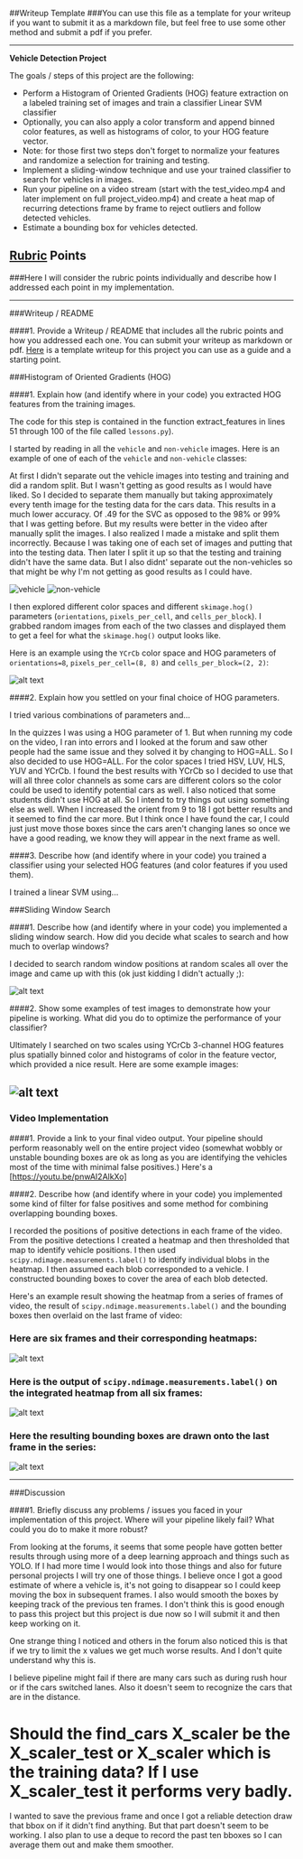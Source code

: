 ##Writeup Template
###You can use this file as a template for your writeup if you want to submit it as a markdown file, but feel free to use some other method and submit a pdf if you prefer.

---

**Vehicle Detection Project**

The goals / steps of this project are the following:

* Perform a Histogram of Oriented Gradients (HOG) feature extraction on a labeled training set of images and train a classifier Linear SVM classifier
* Optionally, you can also apply a color transform and append binned color features, as well as histograms of color, to your HOG feature vector. 
* Note: for those first two steps don't forget to normalize your features and randomize a selection for training and testing.
* Implement a sliding-window technique and use your trained classifier to search for vehicles in images.
* Run your pipeline on a video stream (start with the test_video.mp4 and later implement on full project_video.mp4) and create a heat map of recurring detections frame by frame to reject outliers and follow detected vehicles.
* Estimate a bounding box for vehicles detected.

[//]: # (Image References)
[image1]: .image0109.png
[image2]: .image3711.png
[image3]: ./examples/sliding_windows.jpg
[image4]: ./examples/sliding_window.jpg
[image5]: ./examples/bboxes_and_heat.png
[image6]: ./examples/labels_map.png
[image7]: ./examples/output_bboxes.png
[video1]: ./project_video.mp4

## [Rubric](https://review.udacity.com/#!/rubrics/513/view) Points
###Here I will consider the rubric points individually and describe how I addressed each point in my implementation.  

---
###Writeup / README

####1. Provide a Writeup / README that includes all the rubric points and how you addressed each one.  You can submit your writeup as markdown or pdf.  [Here](https://github.com/udacity/CarND-Vehicle-Detection/blob/master/writeup_template.md) is a template writeup for this project you can use as a guide and a starting point.  

###Histogram of Oriented Gradients (HOG)

####1. Explain how (and identify where in your code) you extracted HOG features from the training images.

The code for this step is contained in the function extract_features in lines 51 through 100 of the file called `lessons.py`).  

I started by reading in all the `vehicle` and `non-vehicle` images.  Here is an example of one of each of the `vehicle` and `non-vehicle` classes:

At first I didn't separate out the vehicle images into testing and training and did a random split. But I wasn't getting as good results as I would have liked. So I decided to separate them manually but taking approximately every tenth image for the testing data for the cars data. This results in a much lower accuracy. Of .49 for the SVC as opposed to the 98% or 99% that I was getting before. But my results were better in the video after manually split the images. I also realized I made a mistake and split them incorrectly. Because I was taking one of each set of images and putting that into the testing data. Then later I split it up so that the testing and training didn't have the same data. But I also didnt' separate out the non-vehicles so that might be why I'm not getting as good results as I could have.

![vehicle][image1]
![non-vehicle][image2]

I then explored different color spaces and different `skimage.hog()` parameters (`orientations`, `pixels_per_cell`, and `cells_per_block`).  I grabbed random images from each of the two classes and displayed them to get a feel for what the `skimage.hog()` output looks like.

Here is an example using the `YCrCb` color space and HOG parameters of `orientations=8`, `pixels_per_cell=(8, 8)` and `cells_per_block=(2, 2)`:


![alt text][image2]

####2. Explain how you settled on your final choice of HOG parameters.

I tried various combinations of parameters and...

In the quizzes I was using a HOG parameter of 1. But when running my code on the video, I ran into errors and I looked at the forum and saw other people had the same issue and they 
solved it by changing to HOG=ALL. So I also decided to use HOG=ALL. For the color spaces I tried HSV, LUV, HLS, YUV and YCrCb. I found the best results with YCrCb so I decided to use that will all three color channels as some cars are different colors so the color could be used to identify potential cars as well. I also noticed that some students didn't use HOG at all. So I intend to try things out using something else as well. When I increased the orient from 9 to 18 I got better results and it seemed to find the car more. But I think once I have found the car, I could just just move those boxes since the cars aren't changing lanes so once we have a good reading, we know they will appear in the next frame as well. 

####3. Describe how (and identify where in your code) you trained a classifier using your selected HOG features (and color features if you used them).

I trained a linear SVM using...

###Sliding Window Search

####1. Describe how (and identify where in your code) you implemented a sliding window search.  How did you decide what scales to search and how much to overlap windows?

I decided to search random window positions at random scales all over the image and came up with this (ok just kidding I didn't actually ;):

![alt text][image3]

####2. Show some examples of test images to demonstrate how your pipeline is working.  What did you do to optimize the performance of your classifier?

Ultimately I searched on two scales using YCrCb 3-channel HOG features plus spatially binned color and histograms of color in the feature vector, which provided a nice result.  Here are some example images:

![alt text][image4]
---

### Video Implementation

####1. Provide a link to your final video output.  Your pipeline should perform reasonably well on the entire project video (somewhat wobbly or unstable bounding boxes are ok as long as you are identifying the vehicles most of the time with minimal false positives.)
Here's a [https://youtu.be/pnwAI2AlkXo]


####2. Describe how (and identify where in your code) you implemented some kind of filter for false positives and some method for combining overlapping bounding boxes.

I recorded the positions of positive detections in each frame of the video.  From the positive detections I created a heatmap and then thresholded that map to identify vehicle positions.  I then used `scipy.ndimage.measurements.label()` to identify individual blobs in the heatmap.  I then assumed each blob corresponded to a vehicle.  I constructed bounding boxes to cover the area of each blob detected.  

Here's an example result showing the heatmap from a series of frames of video, the result of `scipy.ndimage.measurements.label()` and the bounding boxes then overlaid on the last frame of video:

### Here are six frames and their corresponding heatmaps:

![alt text][image5]

### Here is the output of `scipy.ndimage.measurements.label()` on the integrated heatmap from all six frames:
![alt text][image6]

### Here the resulting bounding boxes are drawn onto the last frame in the series:
![alt text][image7]



---

###Discussion

####1. Briefly discuss any problems / issues you faced in your implementation of this project.  Where will your pipeline likely fail?  What could you do to make it more robust?

From looking at the forums, it seems that some people have gotten better results through using more of a deep learning approach and things such as YOLO. If I had more time I would look into those things and also for future personal projects I will try one of those things. I believe once I got a good estimate of where a vehicle is, it's not going to disappear so I could keep moving the box in subsequent frames. I also would smooth the  boxes by keeping track of the previous ten frames. I don't think this is good enough to pass this project but this project is due now so I will submit it and then keep working on it. 

One strange thing I noticed and others in the forum also noticed this is that if we try to limit the x values we get much worse results. And I don't quite understand why this is. 

I believe pipeline might fail if there are many cars such as during rush hour or if the cars switched lanes. Also it doesn't seem to recognize the cars that are in the distance. 

# Should the find_cars X_scaler be the X_scaler_test or X_scaler which is the training data? If I use X_scaler_test it performs very badly. 

I wanted to save the previous frame and once I got a reliable detection draw that bbox on if it didn't find anything. But that part doesn't seem to be working. I also plan to use a deque to record the past ten bboxes so I can average them out and make them smoother. 

